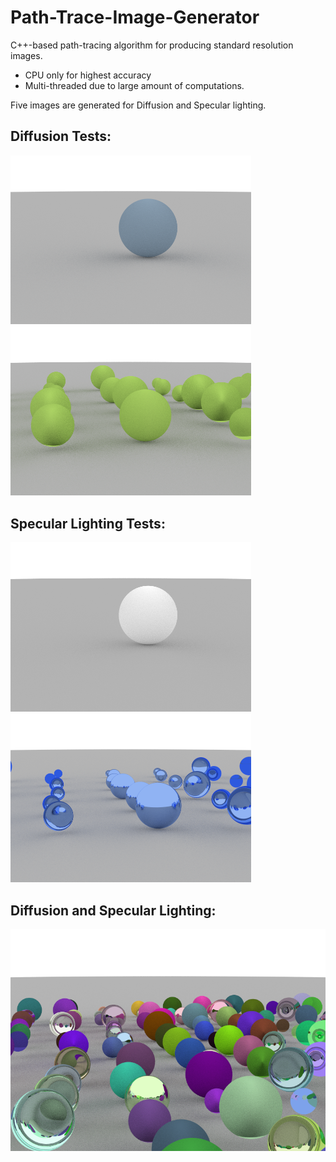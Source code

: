 # Path-Trace-Image-Generator

C++-based path-tracing algorithm for producing standard resolution images.
- CPU only for highest accuracy
- Multi-threaded due to large amount of computations.

Five images are generated for Diffusion and Specular lighting.


## Diffusion Tests:
<div>
<img src="images/1mdiffuse.png" width="385">
<img src="images/mdiffuse.png" width="385">
</div>

## Specular Lighting Tests:
<div>
<img src="images/1specular.png" width="385">
<img src="images/mspecular.png" width="385">
</div>

## Diffusion and Specular Lighting:
<div>
  <img src="images/all.png">
</div>